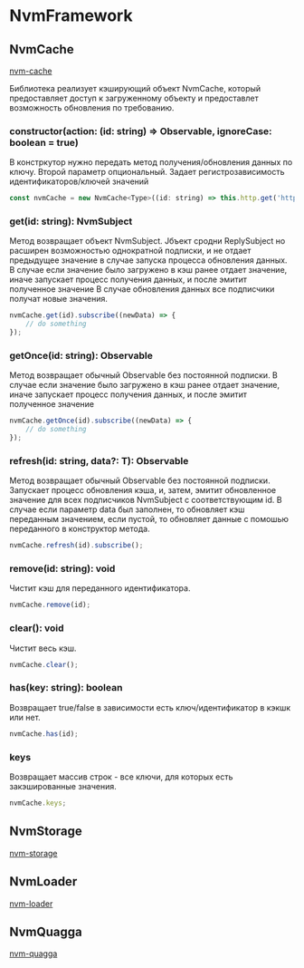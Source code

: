 ﻿# NvmFramework

## NvmCache

[nvm-cache](https://github.com/sharkvik/nvm-framework/tree/master/projects/nvm-cache/src/lib)

Библиотека реализует кэширующий объект NvmCache, который предоставляет доступ к загруженному объекту и предоставлет возможность обновления по требованию.

### constructor(action: (id: string) => Observable<T>, ignoreCase: boolean = true)

В констркутор нужно передать метод получения/обновления данных по ключу.
Второй параметр опциональный. Задает регистрозависимость идентификаторов/ключей значений

```javascript
const nvmCache = new NvmCache<Type>((id: string) => this.http.get('http://localhost:4200/type/' + id));
```

### get(id: string): NvmSubject<T>

Метод возвращает объект NvmSubject<T>. Jбъект сродни ReplySubject<T> но расширен возможностью однократной подписки, и не отдает предыдущее значение в случае запуска процесса обновления данных.
В случае если значение было загружено в кэш ранее отдает значение, иначе запускает процесc получения данных, и после эмитит полученное значение
В случае обновления данных все подписчики получат новые значения.

```javascript
nvmCache.get(id).subscribe((newData) => {
	// do something
});
```

### getOnce(id: string): Observable<T>

Метод возвращает обычный Observable<T> без постоянной подписки.
В случае если значение было загружено в кэш ранее отдает значение, иначе запускает процесc получения данных, и после эмитит полученное значение

```javascript
nvmCache.getOnce(id).subscribe((newData) => {
	// do something
});
```

### refresh(id: string, data?: T): Observable<T>

Метод возвращает обычный Observable<T> без постоянной подписки.
Запускает процесс обновления кэша, и, затем, эмитит обновленное значение для всех подписчиков NvmSubject<T> с соответствующим id.
В случае если параметр data был заполнен, то обновляет кэш переданным значением, если пустой, то обновляет данные с помошью переданного в конструктор метода.

```javascript
nvmCache.refresh(id).subscribe();
```

### remove(id: string): void

Чистит кэш для переданного идентификатора.

```javascript
nvmCache.remove(id);
```

### clear(): void

Чистит весь кэш.

```javascript
nvmCache.clear();
```

### has(key: string): boolean

Возвращает true/false в зависимости есть ключ/идентификатор в кэкшк или нет.

```javascript
nvmCache.has(id);
```

### keys

Возвращает массив строк - все ключи, для которых есть закэшированные значения.

```javascript
nvmCache.keys;
```

## NvmStorage

[nvm-storage](https://github.com/sharkvik/nvm-framework/tree/master/projects/nvm-storage/src/lib)

## NvmLoader

[nvm-loader](https://github.com/sharkvik/nvm-framework/tree/master/projects/nvm-loader/src/lib)

## NvmQuagga

[nvm-quagga](https://github.com/sharkvik/nvm-framework/tree/master/projects/nvm-quagga/src/lib)
